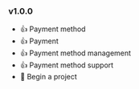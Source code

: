 ### v1.0.0 
* :+1: Payment method
* :+1: Payment
* :+1: Payment method management
* :+1: Payment method support
* :tada: Begin a project

